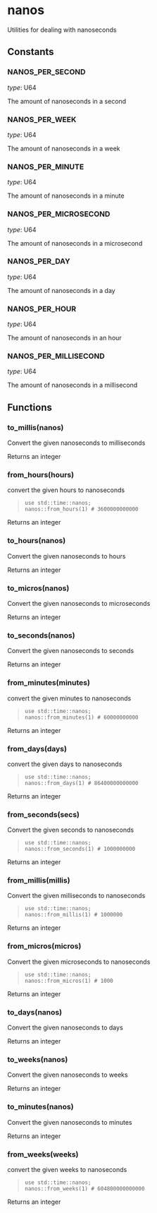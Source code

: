 
# nanos

 Utilities for dealing with nanoseconds
## Constants

### NANOS_PER_SECOND

*type*: U64

The amount of nanoseconds in a second

### NANOS_PER_WEEK

*type*: U64

The amount of nanoseconds in a week

### NANOS_PER_MINUTE

*type*: U64

The amount of nanoseconds in a minute

### NANOS_PER_MICROSECOND

*type*: U64

The amount of nanoseconds in a microsecond

### NANOS_PER_DAY

*type*: U64

The amount of nanoseconds in a day

### NANOS_PER_HOUR

*type*: U64

The amount of nanoseconds in an hour

### NANOS_PER_MILLISECOND

*type*: U64

The amount of nanoseconds in a millisecond
## Functions

### to_millis(nanos)

Convert the given nanoseconds to milliseconds

Returns an integer

### from_hours(hours)

convert the given hours to nanoseconds

> ```tremor
> use std::time::nanos;
> nanos::from_hours(1) # 3600000000000
> ```

Returns an integer

### to_hours(nanos)

Convert the given nanoseconds to hours

Returns an integer

### to_micros(nanos)

Convert the given nanoseconds to microseconds

Returns an integer

### to_seconds(nanos)

Convert the given nanoseconds to seconds

Returns an integer

### from_minutes(minutes)

convert the given minutes to nanoseconds

> ```tremor
> use std::time::nanos;
> nanos::from_minutes(1) # 60000000000
> ```

Returns an integer

### from_days(days)

convert the given days to nanoseconds

> ```tremor
> use std::time::nanos;
> nanos::from_days(1) # 86400000000000
> ```

Returns an integer

### from_seconds(secs)

Convert the given seconds to nanoseconds

> ```tremor
> use std::time::nanos;
> nanos::from_seconds(1) # 1000000000
> ```

Returns an integer

### from_millis(millis)

Convert the given milliseconds to nanoseconds

> ```tremor
> use std::time::nanos;
> nanos::from_millis(1) # 1000000
> ```

Returns an integer

### from_micros(micros)

Convert the given microseconds to nanoseconds

> ```tremor
> use std::time::nanos;
> nanos::from_micros(1) # 1000
> ```

Returns an integer

### to_days(nanos)

Convert the given nanoseconds to days

Returns an integer

### to_weeks(nanos)

Convert the given nanoseconds to weeks

Returns an integer

### to_minutes(nanos)

Convert the given nanoseconds to minutes

Returns an integer

### from_weeks(weeks)

convert the given weeks to nanoseconds

> ```tremor
> use std::time::nanos;
> nanos::from_weeks(1) # 604800000000000
> ```

Returns an integer
